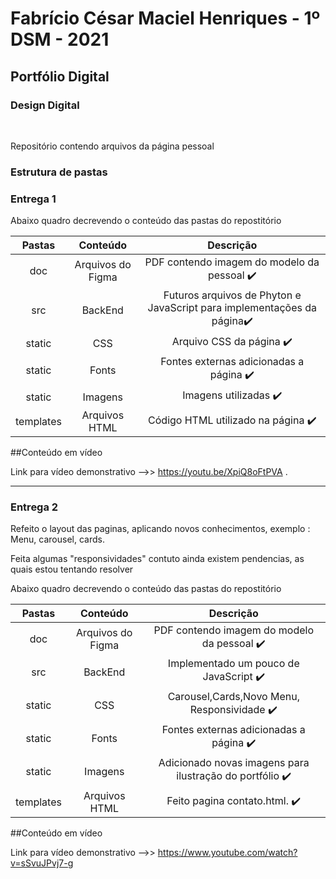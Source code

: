 
<h1> Fabrício César Maciel Henriques - 1º DSM - 2021 </h1>

<h2> Portfólio Digital </h2>
<h3>Design Digital</h3>
<br>
<div>
  <p> Repositório contendo arquivos da página pessoal</p>
  </div>
  <div>
  <h3> Estrutura de pastas </h3>
  <h3>Entrega 1</h3>
  
  <p> Abaixo quadro decrevendo o conteúdo das pastas do repostitório</p>
  
|   Pastas  |       Conteúdo        |                            Descrição                                  |
|:---------:|:--------------------: | :-------------------------------------------------------------------: |
| doc       | Arquivos do Figma     | PDF contendo imagem do modelo da pessoal :heavy_check_mark:                              |
| src       | BackEnd               | Futuros arquivos de Phyton e JavaScript para implementações da página:heavy_check_mark: |
| static    | CSS                   | Arquivo CSS da página  :heavy_check_mark:                                               |
| static    | Fonts                 | Fontes externas adicionadas a página     :heavy_check_mark:                             |   
| static    | Imagens               | Imagens utilizadas      :heavy_check_mark:                                              |
| templates | Arquivos HTML         | Código HTML utilizado na página         :heavy_check_mark:                              |
</div>

##Conteúdo em vídeo

Link para vídeo demonstrativo -->> https://youtu.be/XpiQ8oFtPVA .
______________________________________________________________________________________________________________________________

<h3>Entrega 2</h3>

<p>Refeito o layout das paginas, aplicando novos conhecimentos, exemplo : Menu, carousel, cards.</p>
<p>Feita algumas "responsividades" contuto ainda existem pendencias, as quais estou tentando resolver </p>

  <p> Abaixo quadro decrevendo o conteúdo das pastas do repostitório</p>
  
|   Pastas  |       Conteúdo        |                            Descrição                                  |
|:---------:|:--------------------: | :-------------------------------------------------------------------: |
| doc       | Arquivos do Figma     | PDF contendo imagem do modelo da pessoal     :heavy_check_mark:                          |
| src       | BackEnd               | Implementado um pouco de JavaScript      :heavy_check_mark:                             |
| static    | CSS                   | Carousel,Cards,Novo Menu, Responsividade    :heavy_check_mark:                          |
| static    | Fonts                 | Fontes externas adicionadas a página         :heavy_check_mark:                         |   
| static    | Imagens               | Adicionado novas imagens para ilustração do portfólio   :heavy_check_mark:              |
| templates | Arquivos HTML         | Feito pagina contato.html.         :heavy_check_mark:                                   |


##Conteúdo em vídeo

Link para vídeo demonstrativo -->> https://www.youtube.com/watch?v=sSvuJPvj7-g 



